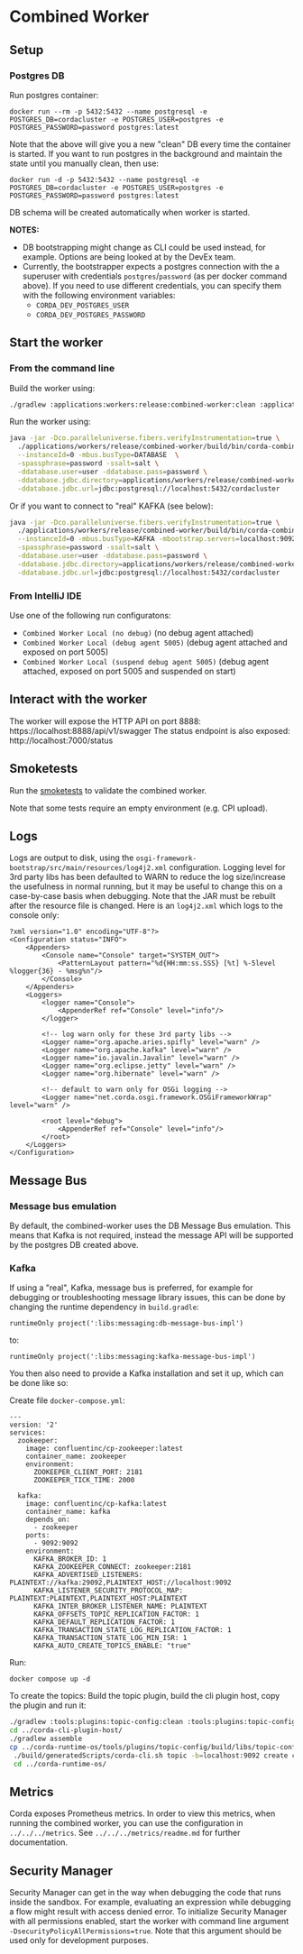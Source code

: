 # Combined Worker

## Setup

### Postgres DB

Run postgres container:
```shell
docker run --rm -p 5432:5432 --name postgresql -e POSTGRES_DB=cordacluster -e POSTGRES_USER=postgres -e POSTGRES_PASSWORD=password postgres:latest
```

Note that the above will give you a new "clean" DB every time the container is started. If you want to run postgres in the background and maintain the state until you manually clean, then use:

```shell
docker run -d -p 5432:5432 --name postgresql -e POSTGRES_DB=cordacluster -e POSTGRES_USER=postgres -e POSTGRES_PASSWORD=password postgres:latest
```

DB schema will be created automatically when worker is started.

**NOTES:**

* DB bootstrapping might change as CLI could be used instead, for example. Options are being looked at by the DevEx team.
* Currently, the bootstrapper expects a postgres connection with the a superuser with credentials `postgres`/`password` 
(as per docker command above). If you need to use different credentials, you can specify them with the following environment variables:
  * `CORDA_DEV_POSTGRES_USER`
  * `CORDA_DEV_POSTGRES_PASSWORD`

## Start the worker

### From the command line
Build the worker using:
```bash
./gradlew :applications:workers:release:combined-worker:clean :applications:workers:release:combined-worker:appJar
```

Run the worker using:
```bash
java -jar -Dco.paralleluniverse.fibers.verifyInstrumentation=true \
  ./applications/workers/release/combined-worker/build/bin/corda-combined-worker-*.jar \
  --instanceId=0 -mbus.busType=DATABASE  \
  -spassphrase=password -ssalt=salt \
  -ddatabase.user=user -ddatabase.pass=password \
  -ddatabase.jdbc.directory=applications/workers/release/combined-worker/drivers \
  -ddatabase.jdbc.url=jdbc:postgresql://localhost:5432/cordacluster
```

Or if you want to connect to "real" KAFKA (see below):
```bash
java -jar -Dco.paralleluniverse.fibers.verifyInstrumentation=true \
  ./applications/workers/release/combined-worker/build/bin/corda-combined-worker-*.jar \
  --instanceId=0 -mbus.busType=KAFKA -mbootstrap.servers=localhost:9092 \
  -spassphrase=password -ssalt=salt \
  -ddatabase.user=user -ddatabase.pass=password \
  -ddatabase.jdbc.directory=applications/workers/release/combined-worker/drivers \
  -ddatabase.jdbc.url=jdbc:postgresql://localhost:5432/cordacluster
```

### From IntelliJ IDE

Use one of the following run configuratons:

- `Combined Worker Local (no debug)` (no debug agent attached)
- `Combined Worker Local (debug agent 5005)` (debug agent attached and exposed on port 5005)
- `Combined Worker Local (suspend debug agent 5005)` (debug agent attached, exposed on port 5005 and suspended on start)

## Interact with the worker

The worker will expose the HTTP API on port 8888: https://localhost:8888/api/v1/swagger
The status endpoint is also exposed: http://localhost:7000/status

## Smoketests

Run the [smoketests](/applications/workers/workers-smoketest/) to validate the combined worker.

Note that some tests require an empty environment (e.g. CPI upload).

## Logs

Logs are output to disk, using the `osgi-framework-bootstrap/src/main/resources/log4j2.xml` configuration.
Logging level for 3rd party libs has been defaulted to WARN to reduce the log size/increase the usefulness in normal running,
but it may be useful to change this on a case-by-case basis when debugging. Note that the JAR must be rebuilt
after the resource file is changed. Here is an `log4j2.xml` which logs to the console only:

```
?xml version="1.0" encoding="UTF-8"?>
<Configuration status="INFO">
    <Appenders>
        <Console name="Console" target="SYSTEM_OUT">
            <PatternLayout pattern="%d{HH:mm:ss.SSS} [%t] %-5level %logger{36} - %msg%n"/>
        </Console>
    </Appenders>
    <Loggers>
        <logger name="Console">
            <AppenderRef ref="Console" level="info"/>
        </logger>

        <!-- log warn only for these 3rd party libs -->
        <Logger name="org.apache.aries.spifly" level="warn" />
        <Logger name="org.apache.kafka" level="warn" />
        <Logger name="io.javalin.Javalin" level="warn" />
        <Logger name="org.eclipse.jetty" level="warn" />
        <Logger name="org.hibernate" level="warn" />

        <!-- default to warn only for OSGi logging -->
        <Logger name="net.corda.osgi.framework.OSGiFrameworkWrap" level="warn" />

        <root level="debug">
            <AppenderRef ref="Console" level="info"/>
        </root>
    </Loggers>
</Configuration>
```


## Message Bus

### Message bus emulation

By default, the combined-worker uses the DB Message Bus emulation. This means that Kafka is not required, instead the message API will be supported by the postgres DB created above.

### Kafka

If using a "real", Kafka, message bus is preferred, for example for debugging or troubleshooting message library issues, this can be done by changing the runtime dependency in `build.gradle`:

```
runtimeOnly project(':libs:messaging:db-message-bus-impl')
```

to:

```
runtimeOnly project(':libs:messaging:kafka-message-bus-impl')
```

You then also need to provide a Kafka installation and set it up, which can be done like so:

Create file `docker-compose.yml`:
```
---
version: '2'
services:
  zookeeper:
    image: confluentinc/cp-zookeeper:latest
    container_name: zookeeper
    environment:
      ZOOKEEPER_CLIENT_PORT: 2181
      ZOOKEEPER_TICK_TIME: 2000

  kafka:
    image: confluentinc/cp-kafka:latest
    container_name: kafka
    depends_on:
      - zookeeper
    ports:
      - 9092:9092
    environment:
      KAFKA_BROKER_ID: 1
      KAFKA_ZOOKEEPER_CONNECT: zookeeper:2181
      KAFKA_ADVERTISED_LISTENERS: PLAINTEXT://kafka:29092,PLAINTEXT_HOST://localhost:9092
      KAFKA_LISTENER_SECURITY_PROTOCOL_MAP: PLAINTEXT:PLAINTEXT,PLAINTEXT_HOST:PLAINTEXT
      KAFKA_INTER_BROKER_LISTENER_NAME: PLAINTEXT
      KAFKA_OFFSETS_TOPIC_REPLICATION_FACTOR: 1
      KAFKA_DEFAULT_REPLICATION_FACTOR: 1
      KAFKA_TRANSACTION_STATE_LOG_REPLICATION_FACTOR: 1
      KAFKA_TRANSACTION_STATE_LOG_MIN_ISR: 1
      KAFKA_AUTO_CREATE_TOPICS_ENABLE: "true"

```
Run:
```shell
docker compose up -d
```

To create the topics:
Build the topic plugin, build the cli plugin host, copy the plugin and run it:
```bash
./gradlew :tools:plugins:topic-config:clean :tools:plugins:topic-config:cliPluginTask
cd ../corda-cli-plugin-host/
./gradlew assemble
cp ../corda-runtime-os/tools/plugins/topic-config/build/libs/topic-config-cli-plugin-*.jar ./build/plugins/
 ./build/generatedScripts/corda-cli.sh topic -b=localhost:9092 create connect
 cd ../corda-runtime-os/
```

## Metrics

Corda exposes Prometheus metrics.
In order to view this metrics, when running the combined worker, you can use the configuration in  `../../../metrics`.
See `../../../metrics/readme.md` for further documentation.

## Security Manager

Security Manager can get in the way when debugging the code that runs inside the sandbox. For example, evaluating an expression while debugging a flow might result with access denied error. 
To initialize Security Manager with all permissions enabled, start the worker with command line argument `-DsecurityPolicyAllPermissions=true`.
Note that this argument should be used only for development purposes.  